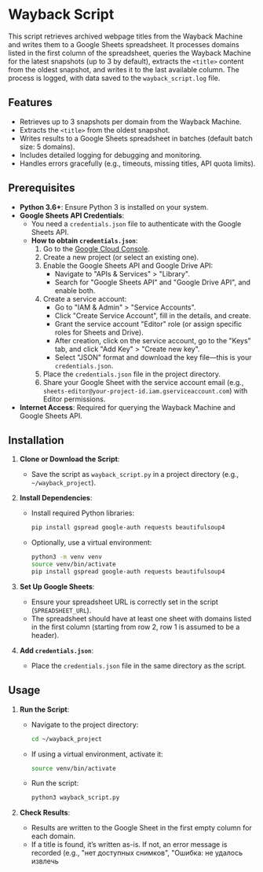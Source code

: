 # Wayback Script

This script retrieves archived webpage titles from the Wayback Machine and writes them to a Google Sheets spreadsheet. It processes domains listed in the first column of the spreadsheet, queries the Wayback Machine for the latest snapshots (up to 3 by default), extracts the `<title>` content from the oldest snapshot, and writes it to the last available column. The process is logged, with data saved to the `wayback_script.log` file.

## Features
- Retrieves up to 3 snapshots per domain from the Wayback Machine.
- Extracts the `<title>` from the oldest snapshot.
- Writes results to a Google Sheets spreadsheet in batches (default batch size: 5 domains).
- Includes detailed logging for debugging and monitoring.
- Handles errors gracefully (e.g., timeouts, missing titles, API quota limits).

## Prerequisites
- **Python 3.6+**: Ensure Python 3 is installed on your system.
- **Google Sheets API Credentials**:
  - You need a `credentials.json` file to authenticate with the Google Sheets API.
  - **How to obtain `credentials.json`**:  
    1. Go to the [Google Cloud Console](https://console.cloud.google.com/).
    2. Create a new project (or select an existing one).
    3. Enable the Google Sheets API and Google Drive API:  
       - Navigate to "APIs & Services" > "Library".  
       - Search for "Google Sheets API" and "Google Drive API", and enable both.
    4. Create a service account:  
       - Go to "IAM & Admin" > "Service Accounts".  
       - Click "Create Service Account", fill in the details, and create.  
       - Grant the service account "Editor" role (or assign specific roles for Sheets and Drive).  
       - After creation, click on the service account, go to the "Keys" tab, and click "Add Key" > "Create new key".  
       - Select "JSON" format and download the key file—this is your `credentials.json`.  
    5. Place the `credentials.json` file in the project directory.
    6. Share your Google Sheet with the service account email (e.g., `sheets-editor@your-project-id.iam.gserviceaccount.com`) with Editor permissions.
- **Internet Access**: Required for querying the Wayback Machine and Google Sheets API.

## Installation
1. **Clone or Download the Script**:
   - Save the script as `wayback_script.py` in a project directory (e.g., `~/wayback_project`).

2. **Install Dependencies**:
   - Install required Python libraries:
     ```bash
     pip install gspread google-auth requests beautifulsoup4
     ```
   - Optionally, use a virtual environment:
     ```bash
     python3 -m venv venv
     source venv/bin/activate
     pip install gspread google-auth requests beautifulsoup4
     ```

3. **Set Up Google Sheets**:
   - Ensure your spreadsheet URL is correctly set in the script (`SPREADSHEET_URL`).
   - The spreadsheet should have at least one sheet with domains listed in the first column (starting from row 2, row 1 is assumed to be a header).

4. **Add `credentials.json`**:
   - Place the `credentials.json` file in the same directory as the script.

## Usage
1. **Run the Script**:
   - Navigate to the project directory:
     ```bash
     cd ~/wayback_project
     ```
   - If using a virtual environment, activate it:
     ```bash
     source venv/bin/activate
     ```
   - Run the script:
     ```bash
     python3 wayback_script.py
     ```

2. **Check Results**:
   - Results are written to the Google Sheet in the first empty column for each domain.
   - If a title is found, it’s written as-is. If not, an error message is recorded (e.g., "нет доступных снимков", "Ошибка: не удалось извлечь <title>", or "N/A").

3. **View Logs**:
   - Logs are saved to `wayback_script.log` in the project directory.
   - Check this file for detailed information on the script’s execution, including errors and warnings.

## Running on a Server
1. **Connect to the Server**:
   - Use SSH to connect:
     ```bash
     ssh username@server_ip
     ```

2. **Set Up the Environment**:
   - Install Python and dependencies (see Installation section above).
   - Upload the script and `credentials.json` to the server:
     ```bash
     scp wayback_script.py credentials.json username@server_ip:~/wayback_project/
     ```

3. **Run the Script**:
   - Follow the same steps as in the Usage section.
   - To run in the background:
     ```bash
     nohup python3 wayback_script.py &
     ```

4. **Automate with Cron** (optional):
   - Schedule the script to run daily at 8 AM:
     ```bash
     crontab -e
     ```
     Add the following line:
     ```bash
     0 8 * * * /bin/bash -c 'cd ~/wayback_project && source venv/bin/activate && python3 wayback_script.py >> ~/wayback_project/cron.log 2>&1'
     ```

## Troubleshooting
- **"Permission Denied" for Google Sheets**:
  - Ensure the service account email has Editor access to the spreadsheet.
- **"HTTPSConnectionPool... Read timed out"**:
  - Increase `REQUEST_TIMEOUT` or `WAYBACK_REQUEST_DELAY` in the script.
  - Check your internet connection.
- **"Quota Exceeded" (Google Sheets API Error 429)**:
  - The script automatically waits 60 seconds and retries.
  - Increase `SHEETS_REQUEST_DELAY` or reduce `BATCH_SIZE` to lower the request rate.
- **Log File Encoding Issues**:
  - The script uses UTF-8 encoding. Ensure your text editor uses UTF-8 when viewing `wayback_script.log`.

## Limitations
- **Google Sheets API Quotas**:
  - Free tier limits: ~60 requests per minute per user.
  - With `BATCH_SIZE = 5`, you can process ~200–250 domains per minute safely.
- **Wayback Machine Access**:
  - The script may encounter timeouts if the Wayback Machine is slow or rate-limits your IP.
  - Adjust `MAX_RETRIES` and `WAYBACK_REQUEST_DELAY` as needed.

## License
This script is provided as-is for personal use. Modify and distribute as needed.